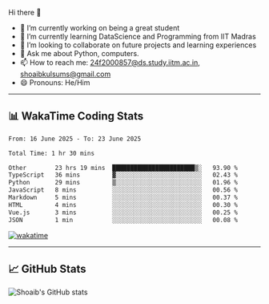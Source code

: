 Hi there 👋

<!--
**shoaib2000857/shoaib2000857** is a ✨ _special_ ✨ repository because its `README.md` (this file) appears on your GitHub profile.

Here are some ideas to get you started: -->

- 🔭 I’m currently working on being a great student  
- 🌱 I’m currently learning DataScience and Programming from IIT Madras  
- 👯 I’m looking to collaborate on future projects and learning experiences  
- 💬 Ask me about Python, computers.  
- 📫 How to reach me: 24f2000857@ds.study.iitm.ac.in, shoaibkulsums@gmail.com  
- 😄 Pronouns: He/Him  

---

## 📊 WakaTime Coding Stats

<!--START_SECTION:waka-->

```txt
From: 16 June 2025 - To: 23 June 2025

Total Time: 1 hr 30 mins

Other        23 hrs 19 mins  ███████████████████████▒░   93.90 %
TypeScript   36 mins         ▓░░░░░░░░░░░░░░░░░░░░░░░░   02.43 %
Python       29 mins         ▒░░░░░░░░░░░░░░░░░░░░░░░░   01.96 %
JavaScript   8 mins          ░░░░░░░░░░░░░░░░░░░░░░░░░   00.56 %
Markdown     5 mins          ░░░░░░░░░░░░░░░░░░░░░░░░░   00.37 %
HTML         4 mins          ░░░░░░░░░░░░░░░░░░░░░░░░░   00.30 %
Vue.js       3 mins          ░░░░░░░░░░░░░░░░░░░░░░░░░   00.25 %
JSON         1 min           ░░░░░░░░░░░░░░░░░░░░░░░░░   00.08 %
```

<!--END_SECTION:waka-->

[![wakatime](https://wakatime.com/badge/user/a85deef6-2e94-465d-998e-c54914c040a2.svg)](https://wakatime.com/@a85deef6-2e94-465d-998e-c54914c040a2)

---

## 📈 GitHub Stats

![Shoaib's GitHub stats](https://github-readme-stats.vercel.app/api?username=shoaib2000857&show_icons=true&theme=radical)

